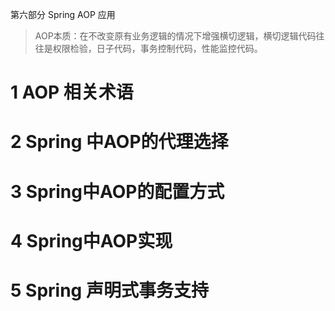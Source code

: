 第六部分 Spring AOP 应用

> AOP本质：在不改变原有业务逻辑的情况下增强横切逻辑，横切逻辑代码往往是权限检验，日子代码，事务控制代码，性能监控代码。

# 1 AOP 相关术语



# 2 Spring 中AOP的代理选择

# 3 Spring中AOP的配置方式

# 4 Spring中AOP实现

# 5 Spring 声明式事务支持